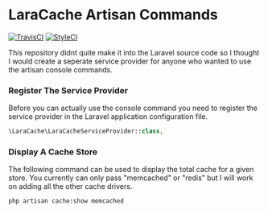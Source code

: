 # LaraCache Artisan Commands

[![TravisCI](https://travis-ci.org/jordanbardsley7/LaraCache.svg?branch=master)](https://travis-ci.org/jordanbardsley7/LaraCache.svg?branch=master)
[![StyleCI](https://styleci.io/repos/67170335/shield)](https://styleci.io/repos/67170335)

This repository didnt quite make it into the Laravel source code so I thought I would create a seperate service provider
for anyone who wanted to use the artisan console commands.

### Register The Service Provider
Before you can actually use the console command you need to register the service provider in the Laravel application
configuration file.

```php
\LaraCache\LaraCacheServiceProvider::class,
```

### Display A Cache Store
The following command can be used to display the total cache for a given store. You currently can only pass "memcached"
or "redis" but I will work on adding all the other cache drivers.

```
php artisan cache:show memcached
```